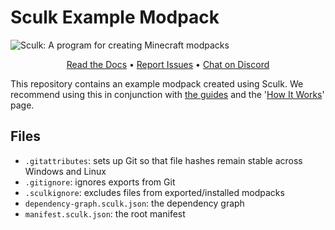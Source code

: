 # Sculk Example Modpack

![Sculk: A program for creating Minecraft modpacks](./banner.png)

<div align="center">

[Read the Docs](https://sculk-cli.github.io) •
[Report Issues](https://github.com/sculk-cli/sculk) •
[Chat on Discord](https://discord.jamalam.tech)

</div>

This repository contains an example modpack created using Sculk. We recommend
using this in conjunction with
[the guides](https://sculk-cli.github.io/guides/getting-started) and the
'[How It Works](https://sculk-cli.github.io/how-it-works)' page.

## Files

- `.gitattributes`: sets up Git so that file hashes remain stable across Windows
  and Linux
- `.gitignore`: ignores exports from Git
- `.sculkignore`: excludes files from exported/installed modpacks
- `dependency-graph.sculk.json`: the dependency graph
- `manifest.sculk.json`: the root manifest
